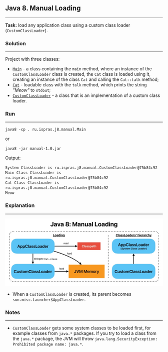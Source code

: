 ## Java 8. Manual Loading
---
**Task:** load any application class using a custom class loader (`CustomClassLoader`).

### Solution
---
Project with three classes:
- [`Main`](src/ru/ispras/j8/manual/Main.java) - a class containing the `main` method, where an instance of the `CustomClassLoader` class is created, the `Cat` class is loaded using it, creating an instance of the class `Cat` and calling the `Cat::talk` method;
- [`Cat`](src/ru/ispras/j8/manual/Cat.java) - loadable class with the `talk` method, which prints the string *"Meow"* to `stdout`;
- [`CustomClassLoader`](src/ru/ispras/j8/manual/CustomClassLoader.java) - a class that is an implementation of a custom class loader.

### Run
---
```shell
java8 -cp . ru.ispras.j8.manual.Main
```

or

```shell
java8 -jar manual-1.0.jar
```

Output:

```
System ClassLoader is ru.ispras.j8.manual.CustomClassLoader@75b84c92
Main Class ClassLoader is ru.ispras.j8.manual.CustomClassLoader@75b84c92
Cat Class ClassLoader is ru.ispras.j8.manual.CustomClassLoader@75b84c92
Meow
```

### Explanation
---
![Java 8. Manual Loading.jpg](../../img/Java%208.%20Manual%20Loading.jpg)

- When a `CustomClassLoader` is created, its parent becomes `sun.misc.Launcher$AppClassLoader`.

### Notes
---
- `CustomClassLoader` gets some system classes to be loaded first, for example classes from `java.*` packages. If you try to load a class from the `java.*` package, the JVM will throw `java.lang.SecurityException: Prohibited package name: java.*`.
